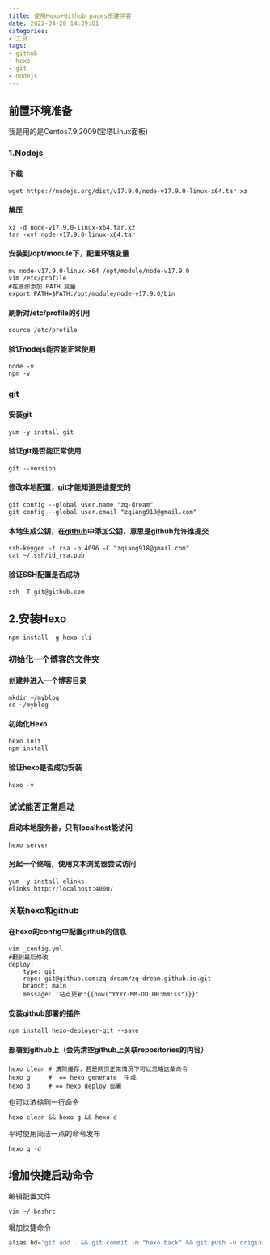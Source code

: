 ```yaml
---
title: 使用Hexo+Github pages搭建博客
date: 2022-04-28 14:39:01
categories:
- 工具
tags:
- github
- hexo
- git
- nodejs
---
```

## 前置环境准备
我是用的是Centos7.9.2009(宝塔Linux面板)

### 1.Nodejs
#### 下载
```
wget https://nodejs.org/dist/v17.9.0/node-v17.9.0-linux-x64.tar.xz
```

#### 解压
```
xz -d node-v17.9.0-linux-x64.tar.xz
tar -xvf node-v17.9.0-linux-x64.tar
```

#### 安装到/opt/module下，配置环境变量
```
mv node-v17.9.0-linux-x64 /opt/module/node-v17.9.0
vim /etc/profile
#在底部添加 PATH 变量
export PATH=$PATH:/opt/module/node-v17.9.0/bin
```

#### 刷新对/etc/profile的引用
```
source /etc/profile
```

#### 验证nodejs能否能正常使用
```
node -v
npm -v
```


### git
#### 安装git
```
yum -y install git
```

#### 验证git是否能正常使用
```
git --version
```

#### 修改本地配置，git才能知道是谁提交的
```
git config --global user.name "zq-dream"
git config --global user.email "zqiang918@gmail.com"
```

#### 本地生成公钥，在[github](https://github.com/settings/keys)中添加公钥，意思是github允许谁提交
```
ssh-keygen -t rsa -b 4096 -C "zqiang918@gmail.com"
cat ~/.ssh/id_rsa.pub
```

#### 验证SSH配置是否成功
```
ssh -T git@github.com
```


## 2.安装Hexo
```
npm install -g hexo-cli
```

### 初始化一个博客的文件夹
#### 创建并进入一个博客目录
```
mkdir ~/myblog
cd ~/myblog
```

#### 初始化Hexo
```
hexo init
npm install
```

#### 验证hexo是否成功安装
```
hexo -v
```

### 试试能否正常启动
#### 启动本地服务器，只有localhost能访问
```
hexo server
```

#### 另起一个终端，使用文本浏览器尝试访问
```
yum -y install elinks
elinks http://localhost:4000/   
```

### 关联hexo和github
#### 在hexo的config中配置github的信息
```
vim _config.yml
#翻到最后修改
deploy: 
    type: git
    repo: git@github.com:zq-dream/zq-dream.github.io.git
    branch: main
    message: '站点更新:{{now("YYYY-MM-DD HH:mm:ss")}}'
```
          
#### 安装github部署的插件
```
npm install hexo-deployer-git --save
```

#### 部署到github上（会先清空github上关联repositories的内容）
```
hexo clean # 清除缓存，若是网页正常情况下可以忽略这条命令
hexo g     #  == hexo generate  生成
hexo d     # == hexo deploy 部署
```
也可以浓缩到一行命令
```
hexo clean && hexo g && hexo d
```
平时使用简洁一点的命令发布
```
hexo g -d
```

## 增加快捷启动命令
编辑配置文件
```shell
vim ~/.bashrc
```

增加快捷命令
```python
alias hd='git add . && git commit -m "hexo back" && git push -u origin master && hexo clean && hexo g && hexo d'
```
